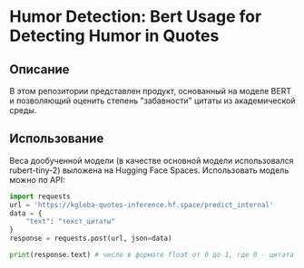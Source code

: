 # Humor Detection: Bert Usage for Detecting Humor in Quotes
## Описание
В этом репозитории представлен продукт, основанный на моделе BERT и позволяющий оценить степень "забавности" цитаты из академической среды.

## Использование
Веса дообученной модели (в качестве основной модели использовался rubert-tiny-2) выложена на Hugging Face Spaces. Использовать модель можно по API:

```python
import requests
url = 'https://kgleba-quotes-inference.hf.space/predict_internal'
data = {
    "text": "текст_цитаты"
}
response = requests.post(url, json=data)

print(response.text) # число в формате float от 0 до 1, где 0 - цитата несмешная, 1 - цитата смешная.
```
